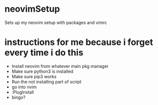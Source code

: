 # neovimSetup
Sets up my neovim setup with packages and vimrc

# instructions for me because i forget every time i do this
- Install neovim from whatever main pkg manager  
- Make sure python3 is installed  
- Make sure pip3 works  
- Run the not installing part of script  
- go into nvim
- :PlugInstall
- bingo?
